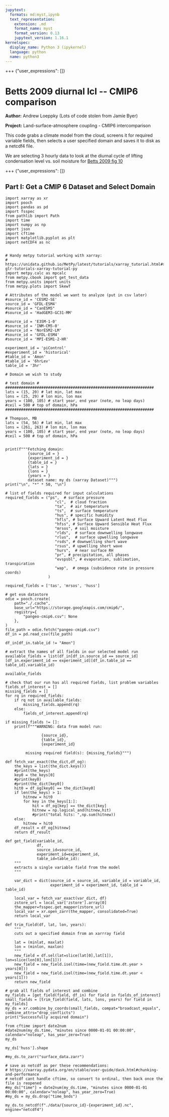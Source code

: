 ```yaml
---
jupytext:
  formats: md:myst,ipynb
  text_representation:
    extension: .md
    format_name: myst
    format_version: 0.13
    jupytext_version: 1.16.1
kernelspec:
  display_name: Python 3 (ipykernel)
  language: python
  name: python3
---
```


+++ {"user_expressions": []}

# Betts 2009 diurnal lcl -- CMIP6 comparison

**Author:** Andrew Loeppky (Lots of code stolen from Jamie Byer)

**Project:** Land-surface-atmosphere coupling - CMIP6 intercomparison 

This code grabs a climate model from the cloud, screens it for required variable fields, then selects a user specified domain and saves it to disk as a netcdf4 file.

We are selecting 3 hourly data to look at the diurnal cycle of lifting condensation level vs. soil moisture for 
[Betts 2009 fig 10](https://agupubs.onlinelibrary.wiley.com/doi/10.3894/James.2009.1.4)

+++ {"user_expressions": []}

## Part I: Get a CMIP 6 Dataset and Select Domain

```{code-cell} ipython3
import xarray as xr
import pooch
import pandas as pd
import fsspec
from pathlib import Path
import time
import numpy as np
import json
import cftime
import matplotlib.pyplot as plt
import netCDF4 as nc


# Handy metpy tutorial working with xarray:
# https://unidata.github.io/MetPy/latest/tutorials/xarray_tutorial.html#sphx-glr-tutorials-xarray-tutorial-py
import metpy.calc as mpcalc
from metpy.cbook import get_test_data
from metpy.units import units
from metpy.plots import SkewT
```

```{code-cell} ipython3
# Attributes of the model we want to analyze (put in csv later)
#source_id = 'CESM2-SE'
source_id = 'GFDL-ESM4'
#source_id = "CanESM5" 
#source_id = 'HadGEM3-GC31-MM'

#source_id = 'E3SM-1-0'
#source_id = 'INM-CM5-0'
#source_id = 'NorESM2-LM'
#source_id = 'GFDL-ESM4'
#source_id = 'MPI-ESM1-2-HR'

experiment_id = 'piControl' 
#experiment_id = 'historical'
#table_id = 'Amon'
#table_id = '6hrLev'
table_id = '3hr'

# Domain we wish to study

# test domain #
##################################################################
lats = (15, 20) # lat min, lat max
lons = (25, 29) # lon min, lon max
years = (100, 105) # start year, end year (note, no leap days)
#ceil = 500 # top of domain, hPa
##################################################################

# Thompson, MB
lats = (54, 56) # lat min, lat max
lons = (261, 263) # lon min, lon max
years = (100, 105) # start year, end year (note, no leap days)
#ceil = 500 # top of domain, hPa


print(f"""Fetching domain:
          {source_id = }
          {experiment_id = }
          {table_id = }
          {lats = }
          {lons = }
          {years = }
          dataset name: my_ds (xarray Dataset)""")
print("\n", "*" * 50, "\n")
```

```{code-cell} ipython3
# list of fields required for input calculations
required_fields = ("ps",  # surface pressure
                      "cl",  # cloud fraction
                      "ta",  # air temperature
                      "ts",  # surface temperature
                      "hus", # specific humidity
                      "hfls", # Surface Upward Latent Heat Flux
                      "hfss", # Surface Upward Sensible Heat Flux
                      "mrsos", # soil moisture
                      "rlds",  # surface downwelling longwave
                      "rlus",  # surface upwelling longwave
                      "rsds", # downwelling short wave
                      "rsus", # upwelling short wave
                      "hurs",  # near surface RH
                      "pr", # precipitation, all phases
                      "evspsbl", # evaporation, sublimation, transpiration
                      "wap",  # omega (subsidence rate in pressure coords)
                   )

required_fields = ['tas', 'mrsos', 'huss'] 
```

```{code-cell} ipython3
# get esm datastore
odie = pooch.create(
    path="./.cache",
    base_url="https://storage.googleapis.com/cmip6/",
    registry={
        "pangeo-cmip6.csv": None
    },
)
file_path = odie.fetch("pangeo-cmip6.csv")
df_in = pd.read_csv(file_path)
```

```{code-cell} ipython3
df_in[df_in.table_id != "Amon"]
```

```{code-cell} ipython3
# extract the names of all fields in our selected model run
available_fields = list(df_in[df_in.source_id == source_id][df_in.experiment_id == experiment_id][df_in.table_id == table_id].variable_id)
```

```{code-cell} ipython3
available_fields
```

```{code-cell} ipython3
# check that our run has all required fields, list problem variables
fields_of_interest = []
missing_fields = []
for rq in required_fields:
    if rq not in available_fields:
        missing_fields.append(rq)
    else:
        fields_of_interest.append(rq)

if missing_fields != []:
    print(f"""WARNING: data from model run:

                {source_id}, 
                {table_id}, 
                {experiment_id} 

         missing required field(s): {missing_fields}""")
```

```{code-cell} ipython3
def fetch_var_exact(the_dict,df_og):
    the_keys = list(the_dict.keys())
    #print(the_keys)
    key0 = the_keys[0]
    #print(key0)
    #print(the_dict[key0])
    hit0 = df_og[key0] == the_dict[key0]
    if len(the_keys) > 1:
        hitnew = hit0
        for key in the_keys[1:]:
            hit = df_og[key] == the_dict[key]
            hitnew = np.logical_and(hitnew,hit)
            #print("total hits: ",np.sum(hitnew))
    else:
        hitnew = hit0
    df_result = df_og[hitnew]
    return df_result
```

```{code-cell} ipython3
def get_field(variable_id, 
              df,
              source_id=source_id,
              experiment_id=experiment_id,
              table_id=table_id):
    """
    extracts a single variable field from the model
    """

    var_dict = dict(source_id = source_id, variable_id = variable_id,
                    experiment_id = experiment_id, table_id = table_id)
    
    local_var = fetch_var_exact(var_dict, df)
    zstore_url = local_var['zstore'].array[0]
    the_mapper=fsspec.get_mapper(zstore_url)
    local_var = xr.open_zarr(the_mapper, consolidated=True)
    return local_var
```

```{code-cell} ipython3
def trim_field(df, lat, lon, years):
    """
    cuts out a specified domain from an xarrray field
    
    lat = (minlat, maxlat)
    lon = (minlon, maxlon)
    """
    new_field = df.sel(lat=slice(lat[0],lat[1]), lon=slice(lon[0],lon[1]))
    new_field = new_field.isel(time=(new_field.time.dt.year > years[0]))
    new_field = new_field.isel(time=(new_field.time.dt.year < years[1]))
    return new_field
```

```{code-cell} ipython3
# grab all fields of interest and combine
my_fields = [get_field(field, df_in) for field in fields_of_interest]
small_fields = [trim_field(field, lats, lons, years) for field in my_fields]
my_ds = xr.combine_by_coords(small_fields, compat="broadcast_equals", combine_attrs="drop_conflicts")
print("Successfully acquired domain")
```

```{code-cell} ipython3
from cftime import date2num
#date2num(my_ds.time, "minutes since 0000-01-01 00:00:00", calendar="noleap", has_year_zero=True)
my_ds
```

```{code-cell} ipython3
my_ds['huss'].shape
```

```{code-cell} ipython3
#my_ds.to_zarr("surface_data.zarr")
```

```{code-cell} ipython3
# save as netcdf as per these recommendations:
# https://xarray.pydata.org/en/stable/user-guide/dask.html#chunking-and-performance
# netcdf cant handle cftime, so convert to ordinal, then back once the file is reopened
#my_ds["time"] = date2num(my_ds.time, "minutes since 0000-01-01 00:00:00", calendar="noleap", has_year_zero=True)
#my_ds = my_ds.drop("time_bnds")
```

```{code-cell} ipython3
my_ds.to_netcdf(f"./data/{source_id}-{experiment_id}.nc", engine="netcdf4")
```

```{code-cell} ipython3

```
